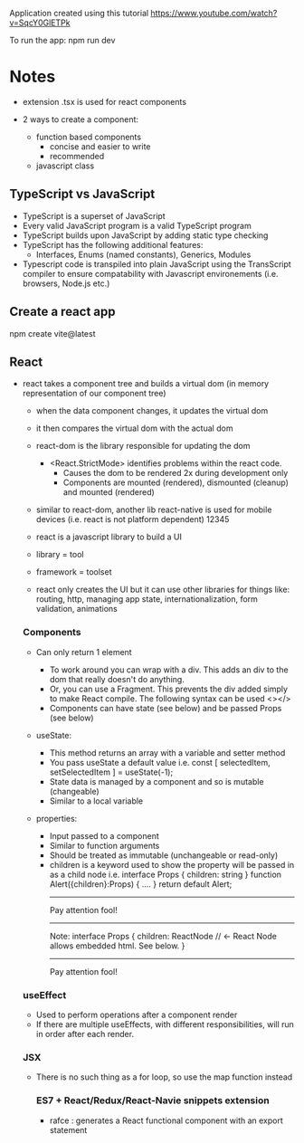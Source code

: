 Application created using this tutorial https://www.youtube.com/watch?v=SqcY0GlETPk

To run the app:
npm run dev

# Notes

- extension .tsx is used for react components
- 2 ways to create a component:

  - function based components
    - concise and easier to write
    - recommended
  - javascript class

## TypeScript vs JavaScript

- TypeScript is a superset of JavaScript
- Every valid JavaScript program is a valid TypeScript program
- TypeScript builds upon JavaScript by adding static type checking
- TypeScript has the following additional features:
  - Interfaces, Enums (named constants), Generics, Modules
- Typescript code is transpiled into plain JavaScript using the TransScript compiler to ensure compatability with Javascript environements (i.e. browsers, Node.js etc.)

## Create a react app

npm create vite@latest

## React

- react takes a component tree and builds a virtual dom (in memory representation of our component tree)

  - when the data component changes, it updates the virtual dom
  - it then compares the virtual dom with the actual dom
  - react-dom is the library responsible for updating the dom
    - <React.StrictMode> identifies problems within the react code.
      - Causes the dom to be rendered 2x during development only
      - Components are mounted (rendered), dismounted (cleanup) and mounted (rendered)
  - similar to react-dom, another lib react-native is used for mobile devices (i.e. react is not platform dependent)
    12345

  - react is a javascript library to build a UI
  - library = tool
  - framework = toolset
  - react only creates the UI but it can use other libraries for things like: routing, http, managing app state, internationalization, form validation, animations

  ### Components

  - Can only return 1 element
    - To work around you can wrap with a div. This adds an div to the dom that really doesn't do anything.
    - Or, you can use a Fragment. This prevents the div added simply to make React compile. The following syntax can be used <></>
    - Components can have state (see below) and be passed Props (see below)
  - useState:
    - This method returns an array with a variable and setter method
    - You pass useState a default value
      i.e. const [ selectedItem, setSelectedItem ] = useState(-1);
    - State data is managed by a component and so is mutable (changeable)
    - Similar to a local variable
  - properties:

    - Input passed to a component
    - Similar to function arguments
    - Should be treated as immutable (unchangeable or read-only)
    - children is a keyword used to show the property will be passed in as a child node
      i.e. interface Props {
      children: string
      }
      function Alert({children}:Props) {
      ....
      }
      return default Alert;
      ***
      <Alert>Pay attention fool!</Alert>
      ***
      Note:
      interface Props {
      children: ReactNode // <- React Node allows embedded html. See below.
      }
      ***
      <Alert>Pay attention <span>fool</span>!</Alert>

  ### useEffect

  - Used to perform operations after a component render
  - If there are multiple useEffects, with different responsibilities, will run in order after each render.

  ### JSX

  - There is no such thing as a for loop, so use the map function instead

    ### ES7 + React/Redux/React-Navie snippets extension

    - rafce : generates a React functional component with an export statement
